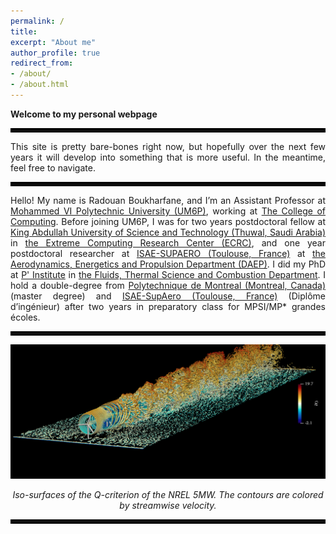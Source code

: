 ```yaml
---
permalink: /
title: 
excerpt: "About me"
author_profile: true
redirect_from: 
- /about/
- /about.html
---
```


__Welcome to my personal webpage__

<hr style="border:3px solid black">

<p align="justify">
This site is pretty bare-bones right now, but hopefully over the next few years it will develop into something that is more useful. In the meantime, feel free to navigate.
</p>

<hr style="border:3px solid black">

<p align="justify">
Hello! My name is Radouan Boukharfane, and I’m an Assistant Professor at <a href="https://um6p.ma/">Mohammed VI Polytechnic University (UM6P)</a>, working at <a href="https://cc.um6p.ma/">The College of Computing</a>. Before joining UM6P, I was for two years postdoctoral fellow at <a href="https://kaust.edu.sa/">King Abdullah University of Science and Technology (Thuwal, Saudi Arabia)</a> in <a href="https://ecrc.kaust.edu.sa/">the Extreme Computing Research Center (ECRC)</a>, and one year postdoctoral researcher at <a href="https://www.isae-supaero.fr/en/">ISAE-SUPAERO (Toulouse, France)</a> at <a href="https://www.isae-supaero.fr/en/research/departments/erodynamics-energetics-and-propulsion-department-daep-91/9aerodynamics-energetics-and-propulsion-department-daep/">the Aerodynamics, Energetics and Propulsion Department (DAEP)</a>. I did my PhD at <a href="https://www.pprime.fr">P' Institute</a> in <a href="https://pprime.fr/la-recherche/fluides-thermique-combustion/structures-de-flamme-et-combustion-ct/">the Fluids, Thermal Science and Combustion Department</a>. I hold a double-degree from <a href="https://www.polymtl.ca/"> Polytechnique de Montreal (Montreal, Canada)</a> (master degree) and <a href="https://www.isae-supaero.fr/en/"> ISAE-SupAero (Toulouse, France)</a> (Diplôme d’ingénieur) after two years in preparatory class for MPSI/MP* grandes écoles.
</p>

<hr style="border:3px solid black">


<p>
<img src='/images/wind.png' alt>
<center><em>Iso-surfaces of the Q-criterion of the NREL 5MW. The contours are colored by streamwise velocity. </em></center>
</p>

<hr style="border:3px solid black">
